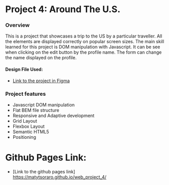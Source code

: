 # Project 4: Around The U.S.

### Overview

This is a project that showcases a trip to the US by a particular traveller. All the elements are displayed correctly on popular screen sizes. The main skill learned for this project is DOM manipulation with Javascript. It can be see when clicking on the edit button by the profile name. The form can change the name displayed on the profile.

#### Design File Used:

- [Link to the project in Figma](https://www.figma.com/file/SurN1jaeEQIhuZEDMhmWWf/Sprint-4-Around-The-U.S.-desktop-mobile?node-id=0%3A1)

### Project features

- Javascript DOM manipulation
- Flat BEM file structure
- Responsive and Adaptive development
- Grid Layout
- Flexbox Layout
- Semantic HTML5
- Positioning

# Github Pages Link:

- [Link to the github pages link]
  https://matytsoraro.github.io/web_project_4/
